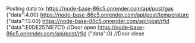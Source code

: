 Posting data to:
https://node-base-86c5.onrender.com/api/post/gas {"data":4.00}
https://node-base-86c5.onrender.com/api/post/temperature {"data":13.00}
https://node-base-86c5.onrender.com/api/post/rfid {"data":E0DE2574E7C1} //Door open
https://node-base-86c5.onrender.com/api/post/rfid {"data":0}            //Door close
